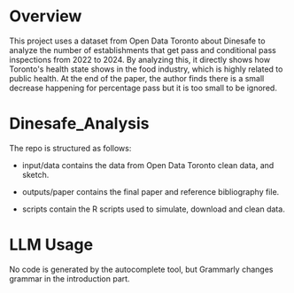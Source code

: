 # Overview
This project uses a dataset from Open Data Toronto about Dinesafe to analyze the number of establishments that get pass and conditional pass inspections from 2022 to 2024. By analyzing this, it directly shows how Toronto's health state shows in the food industry, which is highly related to public health. At the end of the paper, the author finds there is a small decrease happening for percentage pass but it is too small to be ignored.

# Dinesafe_Analysis
The repo is structured as follows:

- input/data contains the data from Open Data Toronto clean data, and sketch.

- outputs/paper contains the final paper and reference bibliography file.

- scripts contain the R scripts used to simulate, download and clean data.

# LLM Usage
No code is generated by the autocomplete tool, but Grammarly changes grammar in the introduction part.

